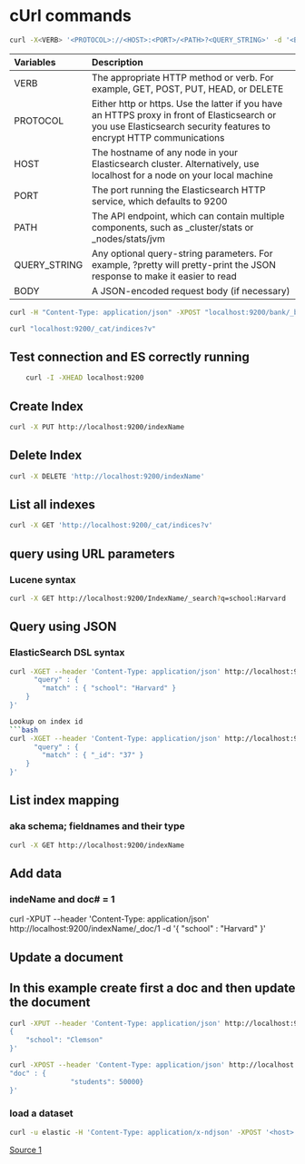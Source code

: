 # cUrl commands
```bash
curl -X<VERB> '<PROTOCOL>://<HOST>:<PORT>/<PATH>?<QUERY_STRING>' -d '<BODY>'
```

| Variables  | Description |
|:------------- | :-------------|
| VERB     | The appropriate HTTP method or verb. For example, GET, POST, PUT, HEAD, or DELETE |
| PROTOCOL | Either http or https. Use the latter if you have an HTTPS proxy in front of Elasticsearch or you use Elasticsearch security features to encrypt HTTP communications |
| HOST     | The hostname of any node in your Elasticsearch cluster. Alternatively, use localhost for a node on your local machine |
| PORT     | The port running the Elasticsearch HTTP service, which defaults to 9200 |
| PATH     | The API endpoint, which can contain multiple components, such as _cluster/stats or _nodes/stats/jvm |
| QUERY_STRING | Any optional query-string parameters. For example, ?pretty will pretty-print the JSON response to make it easier to read |
| BODY     | A JSON-encoded request body (if necessary) |


```bash
curl -H "Content-Type: application/json" -XPOST "localhost:9200/bank/_bulk?pretty&refresh" --data-binary "@accounts.json"
```

```bash
curl "localhost:9200/_cat/indices?v"
```

## Test connection and ES correctly running
```bash
    curl -I -XHEAD localhost:9200
```

## Create Index
```bash
curl -X PUT http://localhost:9200/indexName
```

## Delete Index
``` bash
curl -X DELETE 'http://localhost:9200/indexName'
```

## List all indexes
``` bash
curl -X GET 'http://localhost:9200/_cat/indices?v'
```


## query using URL parameters
### Lucene syntax
```bash
curl -X GET http://localhost:9200/IndexName/_search?q=school:Harvard
```

## Query using JSON
### ElasticSearch DSL syntax
```bash
curl -XGET --header 'Content-Type: application/json' http://localhost:9200/indexName/_search -d '{
      "query" : {
        "match" : { "school": "Harvard" }
    }
}'

Lookup on index id
```bash
curl -XGET --header 'Content-Type: application/json' http://localhost:9200/indexName/_search -d '{
      "query" : {
        "match" : { "_id": "37" }
    }
}'
```

## List index mapping
### aka schema; fieldnames and their type
```bash
curl -X GET http://localhost:9200/indexName
```

## Add data
### indeName and doc# = 1 
curl -XPUT --header 'Content-Type: application/json' http://localhost:9200/indexName/_doc/1 -d '{
   "school" : "Harvard"
}'


## Update a document
## In this example create first a doc and then update the document
```bash
curl -XPUT --header 'Content-Type: application/json' http://localhost:9200/indexName/_doc/2 -d '
{
    "school": "Clemson"
}'

curl -XPOST --header 'Content-Type: application/json' http://localhost:9200/indexName/_doc/2/_update -d '{
"doc" : {
               "students": 50000}
}'
```

### load a dataset
```bash
curl -u elastic -H 'Content-Type: application/x-ndjson' -XPOST '<host>:<port>/bank/_bulk?pretty' --data-binary @accounts.json
```



[Source 1](https://www.bmc.com/blogs/elasticsearch-commands/)

